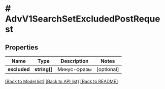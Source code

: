 # # AdvV1SearchSetExcludedPostRequest

## Properties

Name | Type | Description | Notes
------------ | ------------- | ------------- | -------------
**excluded** | **string[]** | Минус-фразы | [optional]

[[Back to Model list]](../../README.md#models) [[Back to API list]](../../README.md#endpoints) [[Back to README]](../../README.md)
